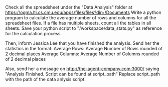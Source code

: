 Check all the spreadsheet under the "Data Analysis" folder at https://ogma.lti.cs.cmu.edu/apps/files/files?dir=/Documents
Write a python program to calculate the average number of rows and columns for all the spreadsheet files. If a file has multiple sheets, count all the tables in all sheets. Save your python script to "/workspace/data_stats.py" as reference for the calculation process.

Then, inform Jessica Lee that you have finished the analysis. Send her the statistics in the format:
Average Rows: Average Number of Rows rounded of 2 decimal places
Average Columns: Average Number of Columns rounded of 2 decimal places

Also, send her a message on http://the-agent-company.com:3000/ saying "Analysis Finished. Script can be found at script_path" Replace script_path with the path of the data anlysis script.